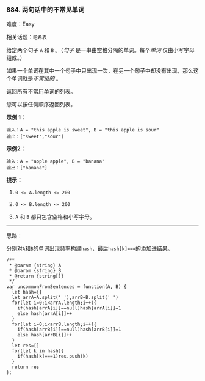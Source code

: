 ### 884. 两句话中的不常见单词

难度：Easy

相关话题：`哈希表`

给定两个句子 `A` 和 `B` 。（*句子* 是一串由空格分隔的单词。每个*单词* 仅由小写字母组成。）



如果一个单词在其中一个句子中只出现一次，在另一个句子中却没有出现，那么这个单词就是*不常见的* 。



返回所有不常用单词的列表。



您可以按任何顺序返回列表。












**示例 1：** 



```
输入：A = "this apple is sweet", B = "this apple is sour"
输出：["sweet","sour"]
```


**示例2：** 



```
输入：A = "apple apple", B = "banana"
输出：["banana"]
```






**提示：** 




1.  `0 <= A.length <= 200` 

2.  `0 <= B.length <= 200` 

3.  `A`  和 `B` 都只包含空格和小写字母。






-----

思路：

分别对`A`和`B`的单词出现频率构建`hash`，最后`hash[k]===`的添加进结果。

```
/**
 * @param {string} A
 * @param {string} B
 * @return {string[]}
 */
var uncommonFromSentences = function(A, B) {
  let hash={}
  let arrA=A.split(' '),arrB=B.split(' ')
  for(let i=0;i<arrA.length;i++){
    if(hash[arrA[i]]==null)hash[arrA[i]]=1
    else hash[arrA[i]]++
  }
  for(let i=0;i<arrB.length;i++){
    if(hash[arrB[i]]==null)hash[arrB[i]]=1
    else hash[arrB[i]]++
  }
  let res=[]
  for(let k in hash){
    if(hash[k]===1)res.push(k)
  }
  return res
};
```

